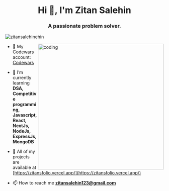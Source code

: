 <h1 align="center">Hi 👋, I'm Zitan Salehin</h1>
<h3 align="center">A passionate problem solver.</h3>

<p align="left"> <img src="https://komarev.com/ghpvc/?username=zitansalehinehin&label=Profile%20views&color=0e75b6&style=flat" alt="zitansalehinehin" /> </p>
<img align="right" width="400" src="https://i.pinimg.com/originals/e4/26/70/e426702edf874b181aced1e2fa5c6cde.gif" alt="coding">



- 💬 My Codewars account: [Codewars](https://www.codewars.com/users/zitan1)

- 💬 I’m currently learning **DSA, Competitive programming, Javascript, React, NextJs, NodeJs, ExpressJs, MongoDB**

- 💬 All of my projects are available at [https://zitansfolio.vercel.app/](https://zitansfolio.vercel.app/)

- 📫 How to reach me **zitansalehin123@gmail.com**




